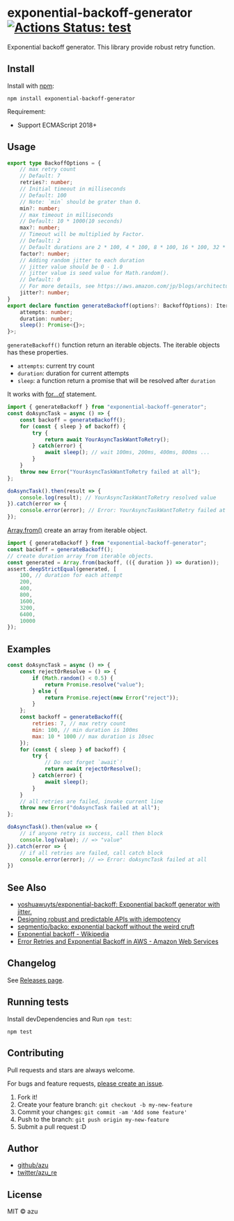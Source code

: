 # exponential-backoff-generator [![Actions Status: test](https://github.com/azu/exponential-backoff-generator/workflows/test/badge.svg)](https://github.com/azu/exponential-backoff-generator/actions?query=workflow%3A"test")

Exponential backoff generator. This library provide robust retry function.

## Install

Install with [npm](https://www.npmjs.com/):

    npm install exponential-backoff-generator

Requirement:

- Support ECMAScript 2018+

## Usage

```ts
export type BackoffOptions = {
    // max retry count
    // Default: 7
    retries?: number;
    // Initial timeout in milliseconds
    // Default: 100
    // Note: `min` should be grater than 0.
    min?: number;
    // max timeout in milliseconds
    // Default: 10 * 1000(10 seconds)
    max?: number;
    // Timeout will be multiplied by Factor.
    // Default: 2
    // Default durations are 2 * 100, 4 * 100, 8 * 100, 16 * 100, 32 * 100
    factor?: number;
    // Adding random jitter to each duration
    // jitter value should be 0 - 1.0
    // jitter value is seed value for Math.random().
    // Default: 0
    // For more details, see https://aws.amazon.com/jp/blogs/architecture/exponential-backoff-and-jitter/
    jitter?: number;
}
export declare function generateBackoff(options?: BackoffOptions): IterableIterator<{
    attempts: number;
    duration: number;
    sleep(): Promise<{}>;
}>;
```

`generateBackoff()` function return an iterable objects.
The iterable objects has these properties.

- `attempts`: current try count
- `duration`: duration for current attempts
- `sleep`: a function return a promise that will be resolved after `duration`

It works with [for...of](https://developer.mozilla.org/en-US/docs/Web/JavaScript/Reference/Statements/for...of) statement.

```js
import { generateBackoff } from "exponential-backoff-generator";
const doAsyncTask = async () => {
    const backoff = generateBackoff();
    for (const { sleep } of backoff) {
        try {
            return await YourAsyncTaskWantToRetry();
        } catch(error) {
            await sleep(); // wait 100ms, 200ms, 400ms, 800ms ...
        }
    }
    throw new Error("YourAsyncTaskWantToRetry failed at all");
};

doAsyncTask().then(result => {
    console.log(result); // YourAsyncTaskWantToRetry resolved value
}).catch(error => {
    console.error(error); // Error: YourAsyncTaskWantToRetry failed at all
});
```

[Array.from()](https://developer.mozilla.org/en-US/docs/Web/JavaScript/Reference/Global_Objects/Array/from) create an array from iterable object.

```js
import { generateBackoff } from "exponential-backoff-generator";
const backoff = generateBackoff();
// create duration array from iterable objects.
const generated = Array.from(backoff, (({ duration }) => duration));
assert.deepStrictEqual(generated, [
    100, // duration for each attempt
    200,
    400,
    800,
    1600,
    3200,
    6400,
    10000
});
```

## Examples

```js
const doAsyncTask = async () => {
    const rejectOrResolve = () => {
        if (Math.random() < 0.5) {
            return Promise.resolve("value");
        } else {
            return Promise.reject(new Error("reject"));
        }
    };
    const backoff = generateBackoff({
        retries: 7, // max retry count
        min: 100, // min duration is 100ms
        max: 10 * 1000 // max duration is 10sec
    });
    for (const { sleep } of backoff) {
        try {
            // Do not forget `await`!
            return await rejectOrResolve();
        } catch(error) {
            await sleep();
        }
    }
    // all retries are failed, invoke current line
    throw new Error("doAsyncTask failed at all");
};

doAsyncTask().then(value => {
    // if anyone retry is success, call then block
    console.log(value); // => "value"
}).catch(error => {
    // if all retries are failed, call catch block
    console.error(error); // => Error: doAsyncTask failed at all
})
````

## See Also

- [yoshuawuyts/exponential-backoff: Exponential backoff generator with jitter.](https://github.com/yoshuawuyts/exponential-backoff)
- [Designing robust and predictable APIs with idempotency](https://stripe.com/ja-us/blog/idempotency)
- [segmentio/backo: exponential backoff without the weird cruft](https://github.com/segmentio/backo)
- [Exponential backoff - Wikipedia](https://en.wikipedia.org/wiki/Exponential_backoff)
- [Error Retries and Exponential Backoff in AWS - Amazon Web Services](https://docs.aws.amazon.com/general/latest/gr/api-retries.html)


## Changelog

See [Releases page](https://github.com/azu/exponential-backoff-generator/releases).

## Running tests

Install devDependencies and Run `npm test`:

    npm test

## Contributing

Pull requests and stars are always welcome.

For bugs and feature requests, [please create an issue](https://github.com/azu/exponential-backoff-generator/issues).

1. Fork it!
2. Create your feature branch: `git checkout -b my-new-feature`
3. Commit your changes: `git commit -am 'Add some feature'`
4. Push to the branch: `git push origin my-new-feature`
5. Submit a pull request :D

## Author

- [github/azu](https://github.com/azu)
- [twitter/azu_re](https://twitter.com/azu_re)

## License

MIT © azu
